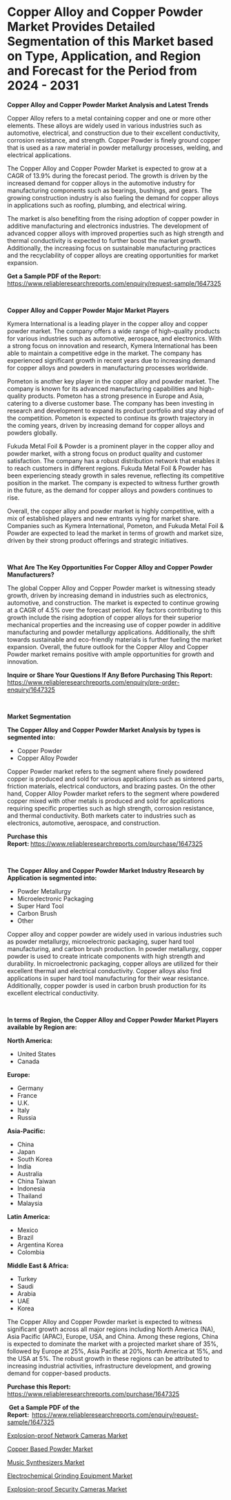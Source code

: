 <p><h1>Copper Alloy and Copper Powder Market Provides Detailed Segmentation of this Market based on Type, Application, and Region and Forecast for the Period from 2024 - 2031</h1></p><p><strong>Copper Alloy and Copper Powder Market Analysis and Latest Trends</strong></p>
<p><p>Copper Alloy refers to a metal containing copper and one or more other elements. These alloys are widely used in various industries such as automotive, electrical, and construction due to their excellent conductivity, corrosion resistance, and strength. Copper Powder is finely ground copper that is used as a raw material in powder metallurgy processes, welding, and electrical applications. </p><p>The Copper Alloy and Copper Powder Market is expected to grow at a CAGR of 13.9% during the forecast period. The growth is driven by the increased demand for copper alloys in the automotive industry for manufacturing components such as bearings, bushings, and gears. The growing construction industry is also fueling the demand for copper alloys in applications such as roofing, plumbing, and electrical wiring. </p><p>The market is also benefiting from the rising adoption of copper powder in additive manufacturing and electronics industries. The development of advanced copper alloys with improved properties such as high strength and thermal conductivity is expected to further boost the market growth. Additionally, the increasing focus on sustainable manufacturing practices and the recyclability of copper alloys are creating opportunities for market expansion.</p></p>
<p><strong>Get a Sample PDF of the Report:&nbsp;</strong> <a href="https://www.reliableresearchreports.com/enquiry/request-sample/1647325">https://www.reliableresearchreports.com/enquiry/request-sample/1647325</a></p>
<p>&nbsp;</p>
<p><strong>Copper Alloy and Copper Powder Major Market Players</strong></p>
<p><p>Kymera International is a leading player in the copper alloy and copper powder market. The company offers a wide range of high-quality products for various industries such as automotive, aerospace, and electronics. With a strong focus on innovation and research, Kymera International has been able to maintain a competitive edge in the market. The company has experienced significant growth in recent years due to increasing demand for copper alloys and powders in manufacturing processes worldwide.</p><p>Pometon is another key player in the copper alloy and powder market. The company is known for its advanced manufacturing capabilities and high-quality products. Pometon has a strong presence in Europe and Asia, catering to a diverse customer base. The company has been investing in research and development to expand its product portfolio and stay ahead of the competition. Pometon is expected to continue its growth trajectory in the coming years, driven by increasing demand for copper alloys and powders globally.</p><p>Fukuda Metal Foil & Powder is a prominent player in the copper alloy and powder market, with a strong focus on product quality and customer satisfaction. The company has a robust distribution network that enables it to reach customers in different regions. Fukuda Metal Foil & Powder has been experiencing steady growth in sales revenue, reflecting its competitive position in the market. The company is expected to witness further growth in the future, as the demand for copper alloys and powders continues to rise.</p><p>Overall, the copper alloy and powder market is highly competitive, with a mix of established players and new entrants vying for market share. Companies such as Kymera International, Pometon, and Fukuda Metal Foil & Powder are expected to lead the market in terms of growth and market size, driven by their strong product offerings and strategic initiatives.</p></p>
<p>&nbsp;</p>
<p><strong>What Are The Key Opportunities For Copper Alloy and Copper Powder Manufacturers?</strong></p>
<p><p>The global Copper Alloy and Copper Powder market is witnessing steady growth, driven by increasing demand in industries such as electronics, automotive, and construction. The market is expected to continue growing at a CAGR of 4.5% over the forecast period. Key factors contributing to this growth include the rising adoption of copper alloys for their superior mechanical properties and the increasing use of copper powder in additive manufacturing and powder metallurgy applications. Additionally, the shift towards sustainable and eco-friendly materials is further fueling the market expansion. Overall, the future outlook for the Copper Alloy and Copper Powder market remains positive with ample opportunities for growth and innovation.</p></p>
<p><strong>Inquire or Share Your Questions If Any Before Purchasing This Report:</strong> <a href="https://www.reliableresearchreports.com/enquiry/pre-order-enquiry/1647325">https://www.reliableresearchreports.com/enquiry/pre-order-enquiry/1647325</a></p>
<p>&nbsp;</p>
<p><strong>Market Segmentation</strong></p>
<p><strong>The Copper Alloy and Copper Powder Market Analysis by types is segmented into:</strong></p>
<p><ul><li>Copper Powder</li><li>Copper Alloy Powder</li></ul></p>
<p><p>Copper Powder market refers to the segment where finely powdered copper is produced and sold for various applications such as sintered parts, friction materials, electrical conductors, and brazing pastes. On the other hand, Copper Alloy Powder market refers to the segment where powdered copper mixed with other metals is produced and sold for applications requiring specific properties such as high strength, corrosion resistance, and thermal conductivity. Both markets cater to industries such as electronics, automotive, aerospace, and construction.</p></p>
<p><strong>Purchase this Report:&nbsp;</strong><a href="https://www.reliableresearchreports.com/purchase/1647325">https://www.reliableresearchreports.com/purchase/1647325</a></p>
<p>&nbsp;</p>
<p><strong>The Copper Alloy and Copper Powder Market Industry Research by Application is segmented into:</strong></p>
<p><ul><li>Powder Metallurgy</li><li>Microelectronic Packaging</li><li>Super Hard Tool</li><li>Carbon Brush</li><li>Other</li></ul></p>
<p><p>Copper alloy and copper powder are widely used in various industries such as powder metallurgy, microelectronic packaging, super hard tool manufacturing, and carbon brush production. In powder metallurgy, copper powder is used to create intricate components with high strength and durability. In microelectronic packaging, copper alloys are utilized for their excellent thermal and electrical conductivity. Copper alloys also find applications in super hard tool manufacturing for their wear resistance. Additionally, copper powder is used in carbon brush production for its excellent electrical conductivity.</p></p>
<p>&nbsp;</p>
<p><strong>In terms of Region, the Copper Alloy and Copper Powder Market Players available by Region are:</strong></p>
<p>
    <p> <strong> North America: </strong>
        <ul>
            <li>United States</li>
            <li>Canada</li>
        </ul>
        </p> 
    <p> <strong> Europe: </strong>
        <ul>
            <li>Germany</li>
            <li>France</li>
            <li>U.K.</li>
            <li>Italy</li>
            <li>Russia</li>
        </ul>
        </p> 
    <p> <strong> Asia-Pacific: </strong>
        <ul>
            <li>China</li>
            <li>Japan</li>
            <li>South Korea</li>
            <li>India</li>
            <li>Australia</li>
            <li>China Taiwan</li>
            <li>Indonesia</li>
            <li>Thailand</li>
            <li>Malaysia</li>
        </ul>
        </p> 
    <p> <strong> Latin America: </strong>
        <ul>
            <li>Mexico</li>
            <li>Brazil</li>
            <li>Argentina Korea</li>
            <li>Colombia</li>
        </ul>
        </p> 
    <p> <strong> Middle East & Africa: </strong>
        <ul>
            <li>Turkey</li>
            <li>Saudi</li>
            <li>Arabia</li>
            <li>UAE</li>
            <li>Korea</li>
        </ul>
    </p>
    </p>
<p><p>The Copper Alloy and Copper Powder market is expected to witness significant growth across all major regions including North America (NA), Asia Pacific (APAC), Europe, USA, and China. Among these regions, China is expected to dominate the market with a projected market share of 35%, followed by Europe at 25%, Asia Pacific at 20%, North America at 15%, and the USA at 5%. The robust growth in these regions can be attributed to increasing industrial activities, infrastructure development, and growing demand for copper-based products.</p></p>
<p><strong>Purchase this Report: </strong><a href="https://www.reliableresearchreports.com/purchase/1647325">https://www.reliableresearchreports.com/purchase/1647325</a></p>
<p>&nbsp;<strong>Get a Sample PDF of the Report:&nbsp;&nbsp;</strong><a href="https://www.reliableresearchreports.com/enquiry/request-sample/1647325">https://www.reliableresearchreports.com/enquiry/request-sample/1647325</a></p>
<p><strong></strong></p>
<p><p><a href="https://pretty-mail-caf.notion.site/Explosion-proof-Network-Cameras-Market-Size-Global-Industry-Overview-Market-Segmentation-and-Forec-61975d1ef1eb4bc1a0da8bdb6f0a4c72">Explosion-proof Network Cameras Market</a></p><p><a href="https://github.com/brenzgnarento/Market-Research-Report-List-1/blob/main/copper-based-powder-market.md">Copper Based Powder Market</a></p><p><a href="https://view.publitas.com/reportprime-1/music-synthesizers-market-provides-detailed-segmentation-of-this-market-based-on-type-application-and-region-and-forecast-for-the-period-from-2024-2031/">Music Synthesizers Market</a></p><p><a href="https://github.com/jerrycopelandthomaswsqd8q/Market-Research-Report-List-1/blob/main/electrochemical-grinding-equipment-market.md">Electrochemical Grinding Equipment Market</a></p><p><a href="https://full-wildebeest-80b.notion.site/Explosion-proof-Security-Cameras-Market-Share-Market-New-Trends-Analysis-Report-By-Type-By-Applic-13669c0a5f4b481a80bb9dd33c9bd003">Explosion-proof Security Cameras Market</a></p></p>